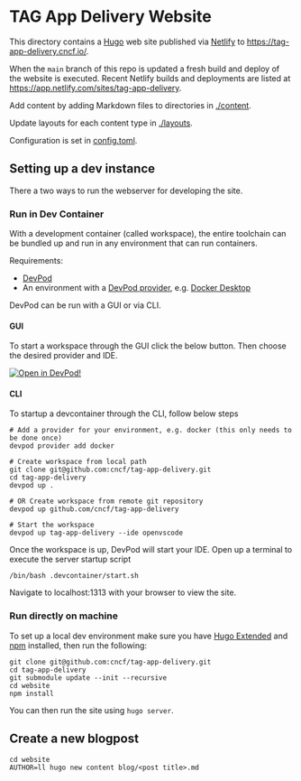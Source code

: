 # TAG App Delivery Website

This directory contains a [Hugo](https://gohugo.io) web site published via [Netlify](https://www.netlify.com/) to <https://tag-app-delivery.cncf.io/>.

When the `main` branch of this repo is updated a fresh build and deploy of the website is executed. Recent Netlify builds and deployments are listed at <https://app.netlify.com/sites/tag-app-delivery>.

Add content by adding Markdown files to directories in [./content](./content).

Update layouts for each content type in [./layouts](./layouts/).

Configuration is set in [config.toml](./config.toml).

## Setting up a dev instance

There a two ways to run the webserver for developing the site.

### Run in Dev Container
With a development container (called workspace), the entire toolchain can be bundled up and run in any environment that can run containers.

Requirements:
- [DevPod](https://devpod.sh/docs/getting-started/install)
- An environment with a [DevPod provider](https://devpod.sh/docs/managing-providers/what-are-providers), e.g. [Docker Desktop](https://www.docker.com/products/docker-desktop/)

DevPod can be run with a GUI or via CLI.

#### GUI

To start a workspace through the GUI click the below button.
Then choose the desired provider and IDE.

[![Open in DevPod!](https://devpod.sh/assets/open-in-devpod.svg)](https://devpod.sh/open)

#### CLI
To startup a devcontainer through the CLI, follow below steps
```
# Add a provider for your environment, e.g. docker (this only needs to be done once)
devpod provider add docker

# Create workspace from local path
git clone git@github.com:cncf/tag-app-delivery.git
cd tag-app-delivery
devpod up .

# OR Create workspace from remote git repository
devpod up github.com/cncf/tag-app-delivery

# Start the workspace
devpod up tag-app-delivery --ide openvscode
```

Once the workspace is up, DevPod will start your IDE. Open up a terminal to execute the server startup script

```
/bin/bash .devcontainer/start.sh
```
Navigate to localhost:1313 with your browser to view the site.

### Run directly on machine

To set up a local dev environment make sure you have [Hugo Extended](https://gohugo.io/installation/linux/#editions) and [npm](https://www.npmjs.com/) installed, then run the following:

```
git clone git@github.com:cncf/tag-app-delivery.git
cd tag-app-delivery
git submodule update --init --recursive
cd website
npm install
```

You can then run the site using `hugo server`.

## Create a new blogpost

```
cd website
AUTHOR=ll hugo new content blog/<post title>.md
```
